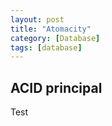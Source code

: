 ```yaml
---
layout: post
title: "Atomacity"
category: [Database]
tags: [database]
---
```


## ACID principal
Test

